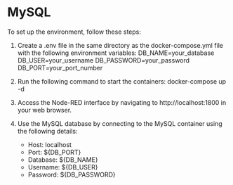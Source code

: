 # MySQL
 
 To set up the environment, follow these steps:

1. Create a .env file in the same directory as the docker-compose.yml file with the following environment variables:
    DB_NAME=your_database
    DB_USER=your_username
    DB_PASSWORD=your_password
    DB_PORT=your_port_number

2. Run the following command to start the containers:
    docker-compose up -d

3. Access the Node-RED interface by navigating to http://localhost:1800 in your web browser.

4. Use the MySQL database by connecting to the MySQL container using the following details:
    - Host: localhost
    - Port: ${DB_PORT}
    - Database: ${DB_NAME}
    - Username: ${DB_USER}
    - Password: ${DB_PASSWORD}

